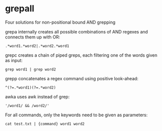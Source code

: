 # grepall
Four solutions for non-positional bound AND grepping

grepa internally creates all possible combinations of AND regexes and connects them up with OR:
```
.*word1.*word2|.*word2.*word1
```

grepc creates a chain of piped greps, each filtering one of the words given as input:

```
grep word1 | grep word2
```

grepp concatenates a regex command using positive look-ahead:

```
^(?=.*word1)(?=.*word2)
```

awka uses awk instead of grep:

```
'/word1/ && /word2/'
```

For all commands, only the keywords need to be given as parameters:

```
cat test.txt | {command} word1 word2
```
